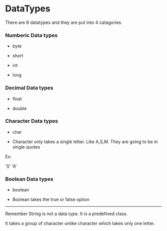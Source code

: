 # DataTypes

There are 8 datatypes and they are put into 4 catagories. 

### Numberic Data types 

- byte

- short

- int

- long


### Decimal Data types

- float

- double


### Character Data types 

- char


- Character only takes a single letter. Like A,S,M. They are going to be in single quotes

Ex:

 'S'   'A'
 
 
 ### Boolean Data types
 
 - boolean


- Boolean takes the true or false option




***************************************************


Remember String is not a data type. It is a predefined class.

It takes a group of character unlike character which takes only one letter.
